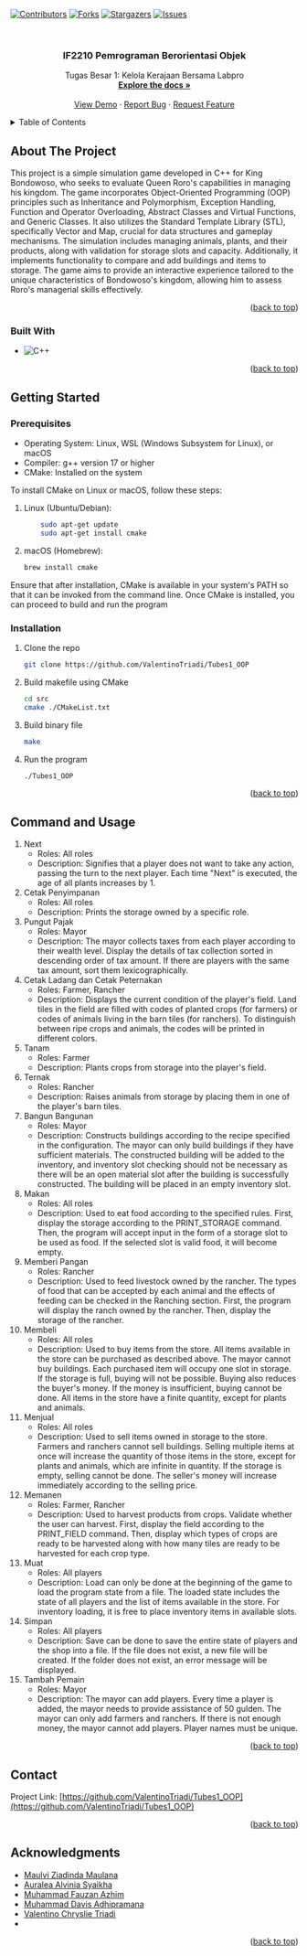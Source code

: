 <a name="readme-top"></a>

<!-- PROJECT SHIELDS -->
[![Contributors][contributors-shield]][contributors-url]
[![Forks][forks-shield]][forks-url]
[![Stargazers][stars-shield]][stars-url]
[![Issues][issues-shield]][issues-url]



<!-- PROJECT LOGO -->
<br />
<div align="center">

<h3 align="center">
IF2210 Pemrograman Berorientasi Objek</h3>

  <p align="center">
    Tugas Besar 1: Kelola Kerajaan Bersama Labpro
    <br />
    <a href="https://github.com/ValentinoTriadi/Tubes1_OOP"><strong>Explore the docs »</strong></a>
    <br />
    <br />
    <a href="https://github.com/ValentinoTriadi/Tubes1_OOP">View Demo</a>
    ·
    <a href="https://github.com/ValentinoTriadi/Tubes1_OOP/issues">Report Bug</a>
    ·
    <a href="https://github.com/ValentinoTriadi/Tubes1_OOP/issues">Request Feature</a>
  </p>
</div>



<!-- TABLE OF CONTENTS -->
<details>
  <summary>Table of Contents</summary>
  <ol>
    <li>
      <a href="#about-the-project">About The Project</a>
      <ul>
        <li><a href="#built-with">Built With</a></li>
      </ul>
    </li>
    <li>
      <a href="#getting-started">Getting Started</a>
      <ul>
        <li><a href="#prerequisites">Prerequisites</a></li>
        <li><a href="#installation">Installation</a></li>
      </ul>
    </li>
    <li><a href="#command-and-usage">Usage</a></li>
    <li><a href="#contact">Contact</a></li>
    <li><a href="#acknowledgments">Acknowledgments</a></li>
  </ol>
</details>



<!-- ABOUT THE PROJECT -->
## About The Project

This project is a simple simulation game developed in C++ for King Bondowoso, who seeks to evaluate Queen Roro's capabilities in managing his kingdom. The game incorporates Object-Oriented Programming (OOP) principles such as Inheritance and Polymorphism, Exception Handling, Function and Operator Overloading, Abstract Classes and Virtual Functions, and Generic Classes. It also utilizes the Standard Template Library (STL), specifically Vector and Map, crucial for data structures and gameplay mechanisms. The simulation includes managing animals, plants, and their products, along with validation for storage slots and capacity. Additionally, it implements functionality to compare and add buildings and items to storage. The game aims to provide an interactive experience tailored to the unique characteristics of Bondowoso's kingdom, allowing him to assess Roro's managerial skills effectively.

<p align="right">(<a href="#readme-top">back to top</a>)</p>



### Built With

* ![C++](https://img.shields.io/badge/-c++-black?logo=c%2B%2B&style=social)


<p align="right">(<a href="#readme-top">back to top</a>)</p>



<!-- GETTING STARTED -->
## Getting Started


### Prerequisites


- Operating System: Linux, WSL (Windows Subsystem for Linux), or macOS
- Compiler: g++ version 17 or higher
- CMake: Installed on the system

To install CMake on Linux or macOS, follow these steps:

1. Linux (Ubuntu/Debian):
    ```bash
        sudo apt-get update
        sudo apt-get install cmake
    ```
2. macOS (Homebrew):
    ```bash
    brew install cmake
    ```

Ensure that after installation, CMake is available in your system's PATH so that it can be invoked from the command line. Once CMake is installed, you can proceed to build and run the program


### Installation

1. Clone the repo
   ```bash
   git clone https://github.com/ValentinoTriadi/Tubes1_OOP

    ```
2. Build makefile using CMake
    ```bash
    cd src
    cmake ./CMakeList.txt
3. Build binary file
    ```bash
    make
    ```
4. Run the program
    ```bash
    ./Tubes1_OOP
    ```

<p align="right">(<a href="#readme-top">back to top</a>)</p>


<!-- USAGE EXAMPLES -->
## Command and Usage

1.  Next
    - Roles: All roles
    - Description: Signifies that a player does not want to take any action, passing the turn to the next player. Each time "Next" is executed, the age of all plants increases by 1.
2.  Cetak Penyimpanan
    - Roles: All roles
    - Description: Prints the storage owned by a specific role.
3.  Pungut Pajak
    - Roles: Mayor
    - Description: The mayor collects taxes from each player according to their wealth level. Display the details of tax collection sorted in descending order of tax amount. If there are players with the same tax amount, sort them lexicographically.
4.  Cetak Ladang dan Cetak Peternakan
    - Roles: Farmer, Rancher
    - Description: Displays the current condition of the player's field. Land tiles in the field are filled with codes of planted crops (for farmers) or codes of animals living in the barn tiles (for ranchers). To distinguish between ripe crops and animals, the codes will be printed in different colors.
5.  Tanam
    - Roles: Farmer
    - Description: Plants crops from storage into the player's field.
6.  Ternak
    - Roles: Rancher
    - Description: Raises animals from storage by placing them in one of the player's barn tiles.
7.  Bangun Bangunan
    - Roles: Mayor
    - Description: Constructs buildings according to the recipe specified in the configuration. The mayor can only build buildings if they have sufficient materials. The constructed building will be added to the inventory, and inventory slot checking should not be necessary as there will be an open material slot after the building is successfully constructed. The building will be placed in an empty inventory slot.
8.  Makan
    - Roles: All roles
    - Description: Used to eat food according to the specified rules. First, display the storage according to the PRINT_STORAGE command. Then, the program will accept input in the form of a storage slot to be used as food. If the selected slot is valid food, it will become empty.
9.  Memberi Pangan
    - Roles: Rancher
    - Description: Used to feed livestock owned by the rancher. The types of food that can be accepted by each animal and the effects of feeding can be checked in the Ranching section. First, the program will display the ranch owned by the rancher. Then, display the storage of the rancher.
10. Membeli
    - Roles: All roles
    - Description: Used to buy items from the store. All items available in the store can be purchased as described above. The mayor cannot buy buildings. Each purchased item will occupy one slot in storage. If the storage is full, buying will not be possible. Buying also reduces the buyer's money. If the money is insufficient, buying cannot be done. All items in the store have a finite quantity, except for plants and animals.
11. Menjual
    - Roles: All roles
    - Description: Used to sell items owned in storage to the store. Farmers and ranchers cannot sell buildings. Selling multiple items at once will increase the quantity of those items in the store, except for plants and animals, which are infinite in quantity. If the storage is empty, selling cannot be done. The seller's money will increase immediately according to the selling price.
12. Memanen
    - Roles: Farmer, Rancher
    - Description: Used to harvest products from crops. Validate whether the user can harvest. First, display the field according to the PRINT_FIELD command. Then, display which types of crops are ready to be harvested along with how many tiles are ready to be harvested for each crop type.
13. Muat
    - Roles: All players
    - Description: Load can only be done at the beginning of the game to load the program state from a file. The loaded state includes the state of all players and the list of items available in the store. For inventory loading, it is free to place inventory items in available slots.
14. Simpan
    - Roles: All players
    - Description: Save can be done to save the entire state of players and the shop into a file. If the file does not exist, a new file will be created. If the folder does not exist, an error message will be displayed.
15. Tambah Pemain
    - Roles: Mayor
    - Description: The mayor can add players. Every time a player is added, the mayor needs to provide assistance of 50 gulden. The mayor can only add farmers and ranchers. If there is not enough money, the mayor cannot add players. Player names must be unique.


<p align="right">(<a href="#readme-top">back to top</a>)</p>


<!-- CONTACT -->
## Contact

Project Link: [https://github.com/ValentinoTriadi/Tubes1_OOP](https://github.com/ValentinoTriadi/Tubes1_OOP)

<p align="right">(<a href="#readme-top">back to top</a>)</p>



<!-- ACKNOWLEDGMENTS -->
## Acknowledgments

* [Maulvi Ziadinda Maulana](https://github.com/maulvi-zm)
* [Auralea Alvinia Syaikha](https://github.com/auraleaas)
* [Muhammad Fauzan Azhim](https://github.com/fauzanazz)
* [Muhammad Davis Adhipramana](https://github.com/Loxenary)
* [Valentino Chryslie Triadi](https://github.com/ValentinoTriadi)
*
<p align="right">(<a href="#readme-top">back to top</a>)</p>



<!-- MARKDOWN LINKS & IMAGES -->
<!-- https://www.markdownguide.org/basic-syntax/#reference-style-links -->
[contributors-shield]: https://img.shields.io/github/contributors/fauzanazz/IF2110_TB_03_B.svg?style=for-the-badge
[contributors-url]: https://github.com/ValentinoTriadi/Tubes1_OOP/graphs/contributors
[forks-shield]: https://img.shields.io/github/forks/fauzanazz/IF2110_TB_03_B.svg?style=for-the-badge
[forks-url]: https://github.com/ValentinoTriadi/Tubes1_OOP/network/members
[stars-shield]: https://img.shields.io/github/stars/fauzanazz/IF2110_TB_03_B.svg?style=for-the-badge
[stars-url]: https://github.com/ValentinoTriadi/Tubes1_OOP/stargazers
[issues-shield]: https://img.shields.io/github/issues/fauzanazz/IF2110_TB_03_B.svg?style=for-the-badge
[issues-url]: https://github.com/ValentinoTriadi/Tubes1_OOP/issues
